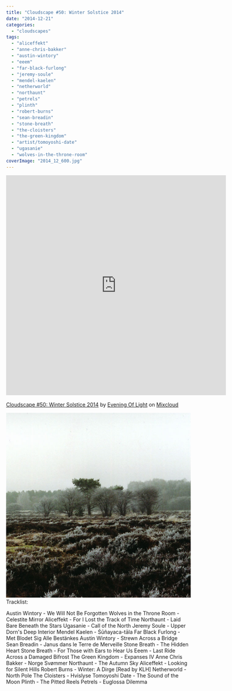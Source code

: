 ```yaml
---
title: "Cloudscape #50: Winter Solstice 2014"
date: "2014-12-21"
categories: 
  - "cloudscapes"
tags: 
  - "aliceffekt"
  - "anne-chris-bakker"
  - "austin-wintory"
  - "eeem"
  - "far-black-furlong"
  - "jeremy-soule"
  - "mendel-kaelen"
  - "netherworld"
  - "northaunt"
  - "petrels"
  - "plinth"
  - "robert-burns"
  - "sean-breadin"
  - "stone-breath"
  - "the-cloisters"
  - "the-green-kingdom"
  - "artist/tomoyoshi-date"
  - "ugasanie"
  - "wolves-in-the-throne-room"
coverImage: "2014_12_600.jpg"
---
```


<iframe src="https://www.mixcloud.com/widget/iframe/?feed=http%3A%2F%2Fwww.mixcloud.com%2Feveningoflight%2Fcloudscape-50-winter-solstice-2014%2F&amp;embed_uuid=21d80f14-8854-40fe-8b8b-868047bbcd0b&amp;replace=0&amp;stylecolor=FFFFFF&amp;embed_type=widget_standard" width="600" height="600" frameborder="0"></iframe>

[Cloudscape #50: Winter Solstice 2014](http://www.mixcloud.com/eveningoflight/cloudscape-50-winter-solstice-2014/?utm_source=widget&amp;utm_medium=web&amp;utm_campaign=base_links&amp;utm_term=resource_link) by [Evening Of Light](http://www.mixcloud.com/eveningoflight/?utm_source=widget&amp;utm_medium=web&amp;utm_campaign=base_links&amp;utm_term=profile_link) on [Mixcloud](http://www.mixcloud.com/?utm_source=widget&utm_medium=web&utm_campaign=base_links&utm_term=homepage_link)

![2014_12_600](images/2014_12_600.jpg)Tracklist:

Austin Wintory - We Will Not Be Forgotten Wolves in the Throne Room - Celestite Mirror Aliceffekt - For I Lost the Track of Time Northaunt - Laid Bare Beneath the Stars Ugasanie - Call of the North Jeremy Soule - Upper Dorn's Deep Interior Mendel Kaelen - Śūñayaca-tāla Far Black Furlong - Met Blodet Sig Alle Bestänkes Austin Wintory - Strewn Across a Bridge Sean Breadin - Janus dans le Terre de Merveille Stone Breath - The Hidden Heart Stone Breath - For Those with Ears to Hear Us Eeem - Last Ride Across a Damaged Bifrost The Green Kingdom - Expanses IV Anne Chris Bakker - Norge Svømmer Northaunt - The Autumn Sky Aliceffekt - Looking for Silent Hills Robert Burns - Winter: A Dirge \[Read by KLH\] Netherworld - North Pole The Cloisters - Hvislyse Tomoyoshi Date - The Sound of the Moon Plinth - The Pitted Reels Petrels - Euglossa Dilemma
